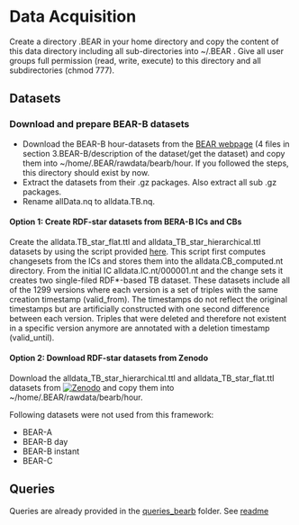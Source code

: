# Data Acquisition
Create a directory .BEAR in your home directory and copy the content of this data directory including all sub-directories into ~/.BEAR . Give all user groups full permission (read, write, execute) to this directory and all subdirectories (chmod 777). 

## Datasets
### Download and prepare BEAR-B datasets
* Download the BEAR-B hour-datasets from the [BEAR webpage](https://aic.ai.wu.ac.at/qadlod/bear.html) (4 files in section 3.BEAR-B/description of the dataset/get the dataset) and copy them into ~/home/.BEAR/rawdata/bearb/hour. If you followed the steps, this directory should exist by now.
* Extract the datasets from their .gz packages. Also extract all sub .gz packages.
* Rename allData.nq to alldata.TB.nq.

#### Option 1: Create RDF-star datasets from BERA-B ICs and CBs
Create the alldata.TB_star_flat.ttl  and alldata_TB_star_hierarchical.ttl datasets by using the script provided [here](https://github.com/GreenfishK/BEAR/blob/master/scripts/build_tb_rdf_star_datasets.py). This script first computes changesets from the ICs and stores them into the alldata.CB_computed.nt directory. From the initial IC alldata.IC.nt/000001.nt and the change sets it creates two single-filed RDF*-based TB dataset. These datasets include all of the 1299 versions where each version is a set of triples with the same creation timestamp (valid_from). The timestamps do not reflect the original timestamps but are artificially constructed with one second difference between each version. Triples that were deleted and therefore not existent in a specific version anymore are annotated with a deletion timestamp (valid_until).

#### Option 2: Download RDF-star datasets from Zenodo
Download the alldata_TB_star_hierarchical.ttl and alldata_TB_star_flat.ttl datasets from [![Zenodo](https://zenodo.org/badge/DOI/10.5281/zenodo.5877503.svg)](https://doi.org/10.5281/zenodo.5877503) and copy them into ~/home/.BEAR/rawdata/bearb/hour.


Following datasets were not used from this framework:
* BEAR-A
* BEAR-B day
* BEAR-B instant
* BEAR-C

## Queries
Queries are already provided in the [queries_bearb](https://github.com/GreenfishK/BEAR/tree/master/data/queries/queries_bearb) folder. 
See [readme](https://github.com/GreenfishK/BEAR/tree/master/data/queries/queries_bearb/README.md)

